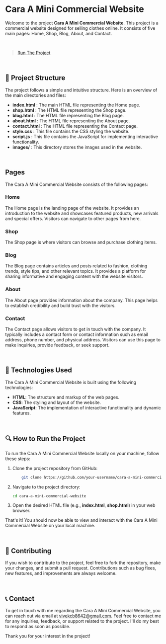 # Cara A Mini Commercial Website

Welcome to the project **Cara A Mini Commercial Website**. This project is a commercial website designed for selling clothes online. It consists of five main pages: Home, Shop, Blog, About, and Contact.

<br>

> [Run The Project](https://vivek-chhabra.github.io/Cara-A-Mini-Commercial-Website/)

<br>

## 📑 Project Structure

The project follows a simple and intuitive structure. Here is an overview of the main directories and files:

-  **index.html**  : The main HTML file representing the Home page.
-  **shop.html**  : The HTML file representing the  Shop page.
-  **blog.html**  : The HTML file representing the  Blog page.
-  **about.html**  : The HTML file representing the About page.
-  **contact.html**  : The HTML file representing the Contact page.
-  **style.css**  : This file contains the CSS styling the website.
-  **script.js**  : This file contains the JavaScript for implementing interactive functionality.
-  **images/**  : This directory stores the images used in the website.

<br>

## Pages

The Cara A Mini Commercial Website consists of the following pages:

### Home

The Home page is the landing page of the website. It provides an introduction to the website and showcases featured products, new arrivals and special offers. Visitors can navigate to other pages from here.

### Shop

The Shop page is where visitors can browse and purchase clothing items.

### Blog

The Blog page contains articles and posts related to fashion, clothing trends, style tips, and other relevant topics. It provides a platform for sharing informative and engaging content with the website visitors.

### About

The About page provides information about the company. This page helps to establish credibility and build trust with the visitors.

### Contact

The Contact page allows visitors to get in touch with the company. It typically includes a contact form or contact information such as email address, phone number, and physical address. Visitors can use this page to make inquiries, provide feedback, or seek support.

<br>

## 📱 Technologies Used

The Cara A Mini Commercial Website is built using the following technologies:

- **HTML**: The structure and markup of the web pages.
- **CSS**: The styling and layout of the website.
- **JavaScript**: The implementation of interactive functionality and dynamic features.

<br>

## 🔍 How to Run the Project

To run the Cara A Mini Commercial Website locally on your machine, follow these steps:

1. Clone the project repository from GitHub:
   ```bash
       git clone https://github.com/your-username/cara-a-mini-commercial-website.git
   ```
   
5. Navigate to the project directory: 
      ```bash
      cd cara-a-mini-commercial-website
      ```

7. Open the desired HTML file (e.g., **index.html**, **shop.html**) in your web browser.

That's it! You should now be able to view and interact with the Cara A Mini Commercial Website on your local machine.

<br>

## 🤝 Contributing

If you wish to contribute to the project, feel free to fork the repository, make your changes, and submit a pull request. Contributions such as bug fixes, new features, and improvements are always welcome.

<br>

## 📞 Contact

To get in touch with me regarding the Cara A Mini Commercial Website, you can reach out via email at vivekcb8642@gmail.com. Feel free to contact me for any inquiries, feedback, or support related to the project. I'll do my best to respond as soon as possible.

Thank you for your interest in the project!
